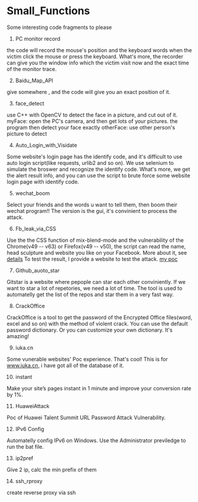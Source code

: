 # Small_Functions

Some interesting code fragments to please

1. PC monitor record
  
  the code will record  the mouse's position and the keyboard words when the victim click the mouse or press the keyboard. What's more, the recorder can give you the window info which the victim visit now and the exact time of the monitor trace.

2. Baidu_Map_API
  
  give somewhere ,  and the code will give you an exact position of it.

3. face_detect

  use C++ with OpenCV to detect the face in a picture, and cut out of it.
  myFace: open the PC's camera, and then get lots of your pictures. the program then detect your face exactly
  otherFace: use other person's picture to detect
  
4. Auto_Login_with_Visidate

  Some website's login page has the identify code, and it's difficult to use auto login script(like requests, urlib2 and so on). We use selenium to simulate the broswer and recognize the identify code. What's more, we get the alert result info, and you can use the script to brute force some website login page with identify code.

5. wechat_boom

  Select your friends and the words u want to tell them, then boom their wechat program!! The version is the gui, it's convinient to process the attack.
  
6. Fb_leak_via_CSS

  Use the the CSS function of mix-blend-mode and the vulnerability of the Chrome(v49 -- v63) or Firefox(v49 -- v50), the script can read the name, head sculpture and website you like on your Facebook. More about it, see [details](https://www.bleepingcomputer.com/news/security/css-is-so-overpowered-it-can-deanonymize-facebook-users/)
  To test the result, I provide a website to test the attack. [my poc](http://www.lovebear.top/fb_leak_general_poc.html)

7. Github_auoto_star

  Gitstar is a website where pepople can star each other conviniently. If we want to star a lot of repetories, we need a lot of time. The tool is used to automatelly get the list of the repos and star them in a very fast way.

8. CrackOffice

  CrackOffice is a tool to get the password of the Encrypted Office files(word, excel and so on) with the method of violent crack. You can use the default password dictionary. Or you can customize your own dictionary. It's amazing!
  
9. iuka.cn

  Some vunerable websites' Poc experience. That's cool! This is for www.iuka.cn, i have got all of the database of it.

10. instant

  Make your site’s pages instant in 1 minute and improve your conversion rate by 1%.
  
11. HuaweiAttack

  Poc of Huawei Talent Summit URL Password Attack Vulnerability.
  
12. IPv6 Config

  Automatelly config IPv6 on Windows. Use the Administrator previledge to run the bat file.

13. ip2pref

  Give 2 ip, calc the min prefix of them

14. ssh_rproxy

  create reverse proxy via ssh
